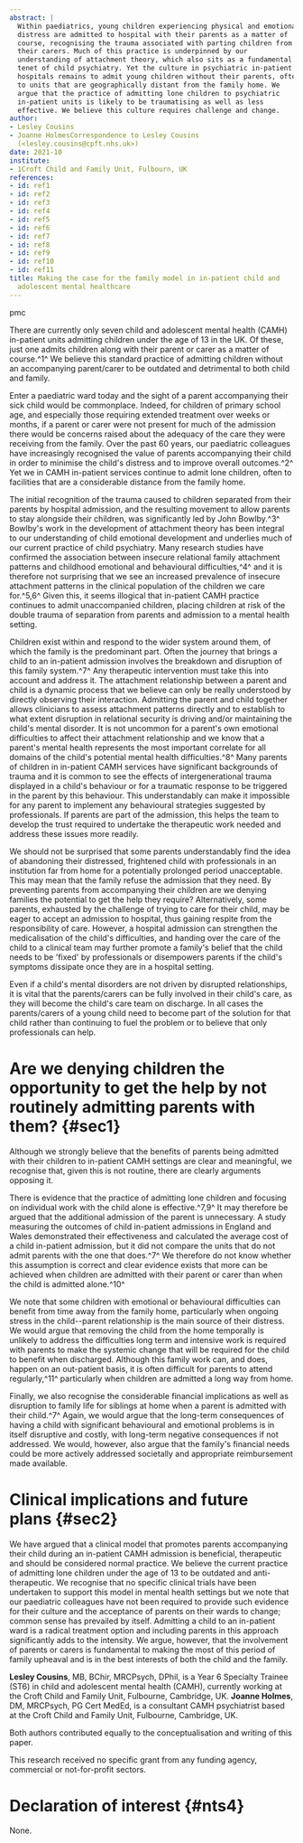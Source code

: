 ```yaml
---
abstract: |
  Within paediatrics, young children experiencing physical and emotional
  distress are admitted to hospital with their parents as a matter of
  course, recognising the trauma associated with parting children from
  their carers. Much of this practice is underpinned by our
  understanding of attachment theory, which also sits as a fundamental
  tenet of child psychiatry. Yet the culture in psychiatric in-patient
  hospitals remains to admit young children without their parents, often
  to units that are geographically distant from the family home. We
  argue that the practice of admitting lone children to psychiatric
  in-patient units is likely to be traumatising as well as less
  effective. We believe this culture requires challenge and change.
author:
- Lesley Cousins
- Joanne HolmesCorrespondence to Lesley Cousins
  (<lesley.cousins@cpft.nhs.uk>)
date: 2021-10
institute:
- 1Croft Child and Family Unit, Fulbourn, UK
references:
- id: ref1
- id: ref2
- id: ref3
- id: ref4
- id: ref5
- id: ref6
- id: ref7
- id: ref8
- id: ref9
- id: ref10
- id: ref11
title: Making the case for the family model in in-patient child and
  adolescent mental healthcare
---
```


pmc

There are currently only seven child and adolescent mental health (CAMH)
in-patient units admitting children under the age of 13 in the UK. Of
these, just one admits children along with their parent or carer as a
matter of course.^1^ We believe this standard practice of admitting
children without an accompanying parent/carer to be outdated and
detrimental to both child and family.

Enter a paediatric ward today and the sight of a parent accompanying
their sick child would be commonplace. Indeed, for children of primary
school age, and especially those requiring extended treatment over weeks
or months, if a parent or carer were not present for much of the
admission there would be concerns raised about the adequacy of the care
they were receiving from the family. Over the past 60 years, our
paediatric colleagues have increasingly recognised the value of parents
accompanying their child in order to minimise the child\'s distress and
to improve overall outcomes.^2^ Yet we in CAMH in-patient services
continue to admit lone children, often to facilities that are a
considerable distance from the family home.

The initial recognition of the trauma caused to children separated from
their parents by hospital admission, and the resulting movement to allow
parents to stay alongside their children, was significantly led by John
Bowlby.^3^ Bowlby\'s work in the development of attachment theory has
been integral to our understanding of child emotional development and
underlies much of our current practice of child psychiatry. Many
research studies have confirmed the association between insecure
relational family attachment patterns and childhood emotional and
behavioural difficulties,^4^ and it is therefore not surprising that we
see an increased prevalence of insecure attachment patterns in the
clinical population of the children we care for.^5,6^ Given this, it
seems illogical that in-patient CAMH practice continues to admit
unaccompanied children, placing children at risk of the double trauma of
separation from parents and admission to a mental health setting.

Children exist within and respond to the wider system around them, of
which the family is the predominant part. Often the journey that brings
a child to an in-patient admission involves the breakdown and disruption
of this family system.^7^ Any therapeutic intervention must take this
into account and address it. The attachment relationship between a
parent and child is a dynamic process that we believe can only be really
understood by directly observing their interaction. Admitting the parent
and child together allows clinicians to assess attachment patterns
directly and to establish to what extent disruption in relational
security is driving and/or maintaining the child\'s mental disorder. It
is not uncommon for a parent\'s own emotional difficulties to affect
their attachment relationship and we know that a parent\'s mental health
represents the most important correlate for all domains of the child\'s
potential mental health difficulties.^8^ Many parents of children in
in-patient CAMH services have significant backgrounds of trauma and it
is common to see the effects of intergenerational trauma displayed in a
child\'s behaviour or for a traumatic response to be triggered in the
parent by this behaviour. This understandably can make it impossible for
any parent to implement any behavioural strategies suggested by
professionals. If parents are part of the admission, this helps the team
to develop the trust required to undertake the therapeutic work needed
and address these issues more readily.

We should not be surprised that some parents understandably find the
idea of abandoning their distressed, frightened child with professionals
in an institution far from home for a potentially prolonged period
unacceptable. This may mean that the family refuse the admission that
they need. By preventing parents from accompanying their children are we
denying families the potential to get the help they require?
Alternatively, some parents, exhausted by the challenge of trying to
care for their child, may be eager to accept an admission to hospital,
thus gaining respite from the responsibility of care. However, a
hospital admission can strengthen the medicalisation of the child\'s
difficulties, and handing over the care of the child to a clinical team
may further promote a family\'s belief that the child needs to be
'fixed' by professionals or disempowers parents if the child\'s symptoms
dissipate once they are in a hospital setting.

Even if a child\'s mental disorders are not driven by disrupted
relationships, it is vital that the parents/carers can be fully involved
in their child\'s care, as they will become the child\'s care team on
discharge. In all cases the parents/carers of a young child need to
become part of the solution for that child rather than continuing to
fuel the problem or to believe that only professionals can help.

# Are we denying children the opportunity to get the help by not routinely admitting parents with them? {#sec1}

Although we strongly believe that the benefits of parents being admitted
with their children to in-patient CAMH settings are clear and
meaningful, we recognise that, given this is not routine, there are
clearly arguments opposing it.

There is evidence that the practice of admitting lone children and
focusing on individual work with the child alone is effective.^7,9^ It
may therefore be argued that the additional admission of the parent is
unnecessary. A study measuring the outcomes of child in-patient
admissions in England and Wales demonstrated their effectiveness and
calculated the average cost of a child in-patient admission, but it did
not compare the units that do not admit parents with the one that
does.^7^ We therefore do not know whether this assumption is correct and
clear evidence exists that more can be achieved when children are
admitted with their parent or carer than when the child is admitted
alone.^10^

We note that some children with emotional or behavioural difficulties
can benefit from time away from the family home, particularly when
ongoing stress in the child--parent relationship is the main source of
their distress. We would argue that removing the child from the home
temporally is unlikely to address the difficulties long term and
intensive work is required with parents to make the systemic change that
will be required for the child to benefit when discharged. Although this
family work can, and does, happen on an out-patient basis, it is often
difficult for parents to attend regularly,^11^ particularly when
children are admitted a long way from home.

Finally, we also recognise the considerable financial implications as
well as disruption to family life for siblings at home when a parent is
admitted with their child.^7^ Again, we would argue that the long-term
consequences of having a child with significant behavioural and
emotional problems is in itself disruptive and costly, with long-term
negative consequences if not addressed. We would, however, also argue
that the family\'s financial needs could be more actively addressed
societally and appropriate reimbursement made available.

# Clinical implications and future plans {#sec2}

We have argued that a clinical model that promotes parents accompanying
their child during an in-patient CAMH admission is beneficial,
therapeutic and should be considered normal practice. We believe the
current practice of admitting lone children under the age of 13 to be
outdated and anti-therapeutic. We recognise that no specific clinical
trials have been undertaken to support this model in mental health
settings but we note that our paediatric colleagues have not been
required to provide such evidence for their culture and the acceptance
of parents on their wards to change; common sense has prevailed by
itself. Admitting a child to an in-patient ward is a radical treatment
option and including parents in this approach significantly adds to the
intensity. We argue, however, that the involvement of parents or carers
is fundamental to making the most of this period of family upheaval and
is in the best interests of both the child and the family.

**Lesley Cousins**, MB, BChir, MRCPsych, DPhil, is a Year 6 Specialty
Trainee (ST6) in child and adolescent mental health (CAMH), currently
working at the Croft Child and Family Unit, Fulbourne, Cambridge, UK.
**Joanne Holmes**, DM, MRCPsych, PG Cert MedEd, is a consultant CAMH
psychiatrist based at the Croft Child and Family Unit, Fulbourne,
Cambridge, UK.

Both authors contributed equally to the conceptualisation and writing of
this paper.

This research received no specific grant from any funding agency,
commercial or not-for-profit sectors.

# Declaration of interest {#nts4}

None.
